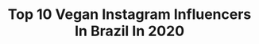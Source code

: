 ---
title: Top 10 Vegan Instagram Influencers In Brazil In 2020
description: >-
  Find top vegan Instagram influencers in Brazil in 2020. Most popular hashtags: # #diadasmaes #youtube #familia.
platform: Instagram
profiles:
  - username: "gian_eidler"
    fullname: >-
      Giancarlo Eidler | VegEstrito
    location: "Brazil"
    followers: 43573
    engagement: 753
    commentsToLikes: 0.186924
    id: ck0ty0jpol39l0i19f1aq79xz
    verified: false
    hashtags: "#sorteio"
  - username: "triveganas"
    fullname: >-
      Laís Palma Elsing
    location: "Brazil"
    followers: 34519
    engagement: 1486
    commentsToLikes: 0.052093
    id: ck14l5s0aszwd0i19128yrh80
    verified: false
    hashtags: "#utipedi, #lembran, #quaretena, #roupas"
  - username: "lurygrabovski"
    fullname: >-
      Lury Grabovski
    location: "Brazil"
    followers: 19650
    engagement: 786
    commentsToLikes: 0.107011
    id: ck14hmvtub4ce0i19sb5oo7sg
    verified: false
    hashtags: ""
  - username: "olena.starodubets"
    fullname: >-
      Olena Starodubets🍀 Oficial
    location: "Brazil"
    followers: 331676
    engagement: 673
    commentsToLikes: 0.026894
    id: ck8t8yy9bmc9w0j78haonvy8z
    verified: false
    hashtags: "#mamafit, #obrigada, #pregnt, #veganfamily"
  - username: "franzventura"
    fullname: >-
      Franz Ventura
    location: "Brazil"
    followers: 44462
    engagement: 501
    commentsToLikes: 0.132306
    id: ck6ubx3hvc7i80j71v9p2d46r
    verified: true
    hashtags: "#pets, #nocturne, #lgbtqia, #boleroderavel"
  - username: "priglendainsta"
    fullname: >-
      Priscilla Glenda
    location: "Brazil"
    followers: 5170
    engagement: 1144
    commentsToLikes: 0.146682
    id: ck5cbtcl8g4hw0i11zoc9xtho
    verified: false
    hashtags: "#felizanotodo, #carnaval2020, #inspiracaocarnaval, #ivetesangalo"
  - username: "nubiafelipeti"
    fullname: >-
      Núbia Felipeti
    location: "Brazil"
    followers: 62940
    engagement: 819
    commentsToLikes: 0.090032
    id: ck13cgkeu08f10i19xnckkiv0
    verified: false
    hashtags: "#newyear, #paradise, #dress, #quarentena"
  - username: "vegetarirango"
    fullname: >-
      Flavio Giusti
    location: "Brazil"
    followers: 191011
    engagement: 336
    commentsToLikes: 0.041042
    id: ck5pzwzji35kj0i11cv9m24cw
    verified: true
    hashtags: "#flavioilha, #alfaceforevis, #peganomeuovovegano, #sen"
  - username: "barbiefascista_"
    fullname: >-
      Barbie Fascista
    location: "Brazil"
    followers: 81906
    engagement: 677
    commentsToLikes: 0.023691
    id: ckap2ktoez9s60i78dvmbw2el
    verified: false
    hashtags: ""
  - username: "aninhafonsecab"
    fullname: >-
      ANA 🦋
    location: "Brazil"
    followers: 47842
    engagement: 802
    commentsToLikes: 0.021106
    id: ckap09xsypeiz0i7849gyunsk
    verified: false
    hashtags: ""
---